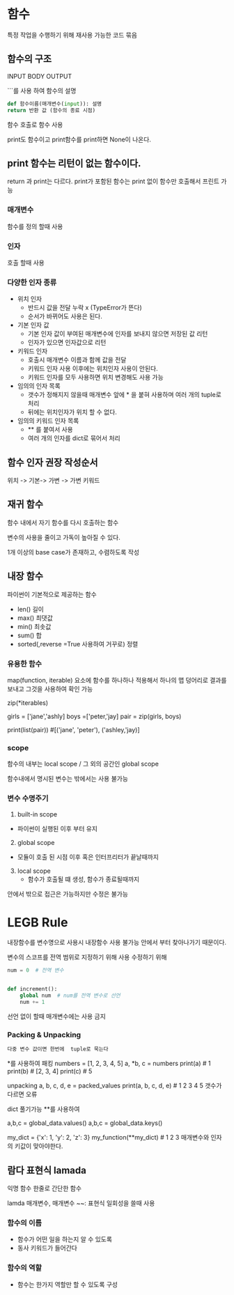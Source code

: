 # 함수 
특정 작업을 수행하기 위해 재사용 가능한 코드 묶음

## 함수의 구조
INPUT
BODY
OUTPUT

\`\`\`를 사용 하여 함수의 설명
```python
def 함수이름(매개변수(input)): 설명
return 반환 값 (함수의 종료 시점)
```

함수 호출로 함수 사용


print도 함수이고 print함수를 print하면 None이 나온다.
##  print 함수는 리턴이 없는 함수이다.
return 과 print는 다르다. 
print가 포함된 함수는 print 없이 함수만 호출해서 프린트 가능
### 매개변수
함수를 정의 할때 사용 

### 인자
호출 할때 사용

### 다양한 인자 종류
- 위치 인자
  - 반드시 값을 전달 누락 x (TypeError가 뜬다)
  - 순서가 바뀌어도 사용은 된다.
- 기본 인자 값
  - 기본 인자 값이 부여된 매개변수에 인자를 보내지 않으면 저장된 값 리턴
  - 인자가 있으면 인자값으로 리턴
- 키워드 인자
  - 호출시 매개변수 이름과 함께 값을 전달
  - 키워드 인자 사용 이후에는 위치인자 사용이 안된다.
  - 키워드 인자를 모두 사용하면 위치 변경해도 사용 가능
- 임의의 인자 목록
  - 갯수가 정해지지 않을때 매개변수 앞에 * 을 붙혀 사용하며 여러 개의 tuple로 처리
  - 뒤에는 위치인자가 위치 할 수 없다.
- 임의의 키워드 인자 목록
  - ** 를 붙여서 사용
  - 여러 개의 인자를 dict로 묶어서 처리
  
## 함수 인자 권장 작성순서
위치 -> 기본-> 가변 -> 가변 키워드

## 재귀 함수
함수 내에서 자기 함수를 다시 호출하는 함수

변수의 사용을 줄이고 가독이 높아질 수 있다.

1개 이상의 base case가 존재하고, 수렴하도록 작성

## 내장 함수
파이썬이 기본적으로 제공하는 함수

- len() 길이
- max() 최댓값
- min() 최솟값
- sum() 합 
- sorted(,reverse =True 사용하여 거꾸로) 정렬

### 유용한 함수

map(function, iterable)
요소에 함수를 하나하나 적용해서 하나의 맵 덩어리로 결과를 보내고 그것을 사용하여 확인 가능

zip(*iterables)

girls = ['jane','ashly]
boys =['peter,'jay]
pair = zip(girls, boys)

print(list(pair)) #[('jane', 'peter'), ('ashley,'jay)]

### scope
함수의 내부는 local scope / 그 외의 공간인 global scope

함수내에서 명시된 변수는 밖에서는 사용 불가능

### 변수 수명주기
1. built-in scope
  - 파이썬이 실행된 이후 부터 유지
2. global scope
  - 모듈이 호출 된 시점 이후 혹은 인터프리터가 끝날때까지
3. local scope
   - 함수가 호출될 떄 생성, 함수가 종료될때까지

안에서 밖으로 접근은 가능하지만 수정은 불가능

# LEGB Rule
내장함수를 변수명으로 사용시 내장함수 사용 불가능
안에서 부터 찾아나가기 때문이다.

변수의 스코프를 전역 범위로 지정하기 위해 사용
수정하기 위해

```python
num = 0  # 전역 변수


def increment():
    global num  # num를 전역 변수로 선언
    num += 1
```
선언 없이 할때 매개변수에는 사용 금지

### Packing & Unpacking
```python
다중 변수 값이면 한번에  tuple로 묵는다
```

*를 사용하여 패킹
numbers = [1, 2, 3, 4, 5]
a, *b, c = numbers
print(a)  # 1
print(b)  # [2, 3, 4]
print(c)  # 5


unpacking
a, b, c, d, e = packed_values
print(a, b, c, d, e)  # 1 2 3 4 5
갯수가 다르면 오류

dict 풀기가능 **를 사용하여

a,b,c = global_data.values()
a,b,c = global_data.keys()

my_dict = {'x': 1, 'y': 2, 'z': 3}
my_function(**my_dict)  # 1 2 3
매개변수와 인자의 키값이 맞아야한다.

## 람다 표현식 lamada

익명 함수  한줄로 간단한 함수

lamda 매개변수, 매개변수 ~~: 표현식
일회성을 쓸때 사용


### 함수의 이름
- 함수가 어떤 일을 하는지 알 수 있도록
- 동사 키워드가 들어간다

### 함수의 역할
- 함수는 한가지 역할만 할 수 있도록 구성